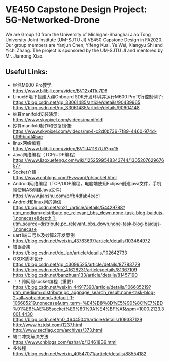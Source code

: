 # VE450 Capstone Design Project: 5G-Networked-Drone
We are Group 10 from the University of Michigan-Shanghai Jiao Tong University Joint Institute (UM-SJTU JI) VE450 Capstone Design in FA2020. Our group members are Yanjun Chen, Yifeng Kuai, Ye Wei, Xiangyu Shi and Yichi Zhang. The project is sponsored by the UM-SJTU JI and mentored by Mr. Jianrong Xiao.

## Useful Links:
+ 经纬M600 Pro教学:  
https://www.bilibili.com/video/BV12x411u7D6  
+ Linux环境下搭建大疆Onboard SDK开发环境并运行M600 Pro飞行控制例子:  
https://blog.csdn.net/qq_33061485/article/details/90439965  
https://blog.csdn.net/qq_33061485/article/details/90604148
+ 妙算manifold安装演示:  
https://www.skypixel.com/videos/manifold  
+ 妙算manifold制作和恢复镜像:  
https://www.skypixel.com/videos/mp4-c2d0b736-7f89-4460-974d-bf99bcdf45ae  
+ linux网络编程  
https://www.bilibili.com/video/BV1iJ411S7UA?p=15  
+ Java网络编程（TCP/UDP编程）  
https://www.liaoxuefeng.com/wiki/1252599548343744/1305207629676577  
+ Socket介绍  
https://www.cnblogs.com/Evsward/p/socket.html  
+ Android网络编程（TCP/UDP编程，电脑端使用Eclipse创建java文件，手机端使用AS创建Java文件）  
https://www.jianshu.com/p/fb4dfab4eec1  
+ Android和linux间的通信  
https://blog.csdn.net/sh21_/article/details/54429788?utm_medium=distribute.pc_relevant_bbs_down.none-task-blog-baidujs-1.nonecase&depth_1-utm_source=distribute.pc_relevant_bbs_down.none-task-blog-baidujs-1.nonecase  
+ uart1端口号以及妙算2开发案例  
https://blog.csdn.net/weixin_43783697/article/details/103464972  
+ 错误合集  
https://blog.csdn.net/dq_lab/article/details/102642733  
+ OSDK脚本设计  
https://blog.csdn.net/qq_43096525/article/details/87783779  
https://blog.csdn.net/qq_41628231/article/details/81367109  
https://blog.csdn.net/banzhuan133/article/details/81457190
+ ！！跨网段socket编程（重要）  
https://blog.csdn.net/weixin_44917390/article/details/106685219?utm_medium=distribute.pc_aggpage_search_result.none-task-blog-2~all~sobaiduend~default-1-106685219.nonecase&utm_term=%E4%B8%8D%E5%90%8C%E7%BD%91%E6%AE%B5socket%E9%80%9A%E4%BF%A1&spm=1000.2123.3001.4430  
https://blog.csdn.net/m0_46445041/article/details/109387129    
http://www.hztdst.com/1237.html  
http://www.secflag.com/archives/373.html
+ 端口冲突解决方法  
https://www.cnblogs.com/ezhar/p/13461839.html  
+ 多线程  
https://blog.csdn.net/weixin_40547071/article/details/88554182
